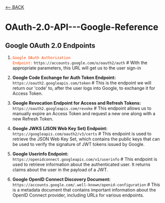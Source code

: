 [<-- BACK](https://github.com/bkieselEducational/OAuth-2.0-from-Scratch)
# OAuth-2.0-API---Google-Reference

## Google OAuth 2.0 Endpoints
1. <code style="color : orangered">Google OAuth Authorization Endpoint:</code> `https://accounts.google.com/o/oauth2/auth` # With the appropriate parameters, this URL will get us to the user sign-in<br>

2. **Google Code Exchange for Auth Token Endpoint:** `https://oauth2.googleapis.com/token` # This is the endpoint we will return our 'code' to, after the user logs into Google, to exchange it for Access Token.

3. **Google Revocation Endpoint for Access and Refresh Tokens:** `https://oauth2.googleapis.com/revoke` # This endpoint allows us to manually expire an Access Token and request a new one along with a new Refresh Token.

4. **Google JWKS (JSON Web Key Set) Endpoint:** `https://googleapis.com/oauth2/v3/certs` # This endpoint is used to retrieve the JSON Web Key Set, which contains the public keys that can be used to verify the signature of JWT tokens issued by Google. 

5. **Google Userinfo Endpoint:** `https://openidconnect.googleapis.com/v1/userinfo` # This endpoint is used to retrieve information about the authenticated user. It returns claims about the user in the payload of a JWT.

6. **Google OpenID Connect Discovery Document:** `https://accounts.google.com/.well-known/openid-configuration` # This is a metadata document that contains important information about the OpenID Connect provider, including URLs for various endpoints.

